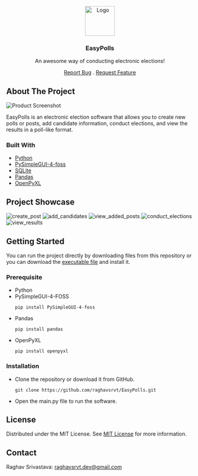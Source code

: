 <div align="center">
<a href="https://github.com/ShaanCoding/ReadME-Generator">
<img src="https://github.com/raghavsrvt/EasyPolls/assets/117651088/7c00a2bb-3e56-46e6-b66c-1c50f9141f79" alt="Logo" width="80" height="80">
</a>
<h3 align="center">EasyPolls</h3>
<p align="center">
An awesome way of conducting electronic elections!
<br/>
  
<a href="https://github.com/raghavsrvt/EasyPolls/issues/new?labels=bug&template=bug-report---.md">Report Bug</a> . 
<a href="https://github.com/raghavsrvt/EasyPolls/issues/new?labels=enhancement&template=feature-request---.md">Request Feature</a>
</p>
</div>

 ## About The Project

![Product Screenshot](https://github.com/user-attachments/assets/96faa036-4ee9-4795-ac63-07608892fc71)


EasyPolls is an electronic election software that allows you to create new polls or posts, add candidate information, conduct elections, and view the results in a poll-like format.

 ### Built With
- [Python](https://www.python.org/)
- [PySimpleGUI-4-foss](https://github.com/andor-pierdelacabeza/PySimpleGUI-4-foss)
- [SQLite](https://sqlite.org/)
- [Pandas](https://pandas.pydata.org/)
- [OpenPyXL](https://openpyxl.readthedocs.io/en/stable/)

## Project Showcase
![create_post](https://github.com/user-attachments/assets/03e37ffa-7fc7-4af4-9e41-657f7bfb51cf)
![add_candidates](https://github.com/user-attachments/assets/993f24fe-8810-472f-b463-0b507fd2706b)
![view_added_posts](https://github.com/user-attachments/assets/3ea64f6d-6730-47dc-829b-caaf95031831)
![conduct_elections](https://github.com/user-attachments/assets/6f5b9e25-6e49-4ab8-bb68-c6915b7b9366)
![view_results](https://github.com/user-attachments/assets/52f49779-0edd-4a0a-87e1-ab9159c3a62f)

 ## Getting Started
You can run the project directly by downloading files from this repository or you can download the <a href='https://github.com/raghavsrvt/EasyPolls/releases/download/v2.0/EasyPolls_setup.64-bit.exe'>executable file</a> and install it.

### Prerequisite

- Python
- PySimpleGUI-4-FOSS
  ```
  pip install PySimpleGUI-4-foss
  ```
- Pandas
  ```
  pip install pandas
  ```
- OpenPyXL
  ```
  pip install openpyxl
  ```
### Installation
- Clone the repository or download it from GitHub.
  
  ```
  git clone https://github.com/raghavsrvt/EasyPolls.git
  ```
- Open the main.py file to run the software.

 ## License

Distributed under the MIT License. See [MIT License](https://opensource.org/licenses/MIT) for more information.
 ## Contact

Raghav Srivastava: <a href='mailto:raghavsrvt.dev@gmail.com'>raghavsrvt.dev@gmail.com</a>